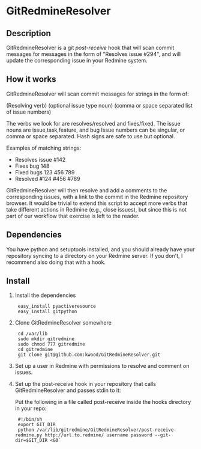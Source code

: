GitRedmineResolver
==================

Description
-----------
GitRedmineResolver is a git _post-receive_ hook that will scan commit messages for messages in the form of "Resolves issue #294", and will update the corresponding issue in your Redmine system.

How it works
------------

GitRedmineResolver will scan commit messages for strings in the form of:

(Resolving verb) (optional issue type noun) (comma or space separated list of issue numbers)

The verbs we look for are resolves/resolved and fixes/fixed.
The issue nouns are issue,task,feature, and bug
Issue numbers can be singular, or comma or space separated.  Hash signs are safe to use but optional.

Examples of matching strings:

* Resolves issue #142
* Fixes bug 148
* Fixed bugs 123 456 789
* Resolved #124 #456 #789

GitRedmineResolver will then resolve and add a comments to the corresponding issues, with a link to the commit in the Redmine repository browser.  It would be trivial to extend this script to accept more verbs that take different actions in Redmine (e.g., close issues), but since this is not part of our workflow that exercise is left to the reader.


Dependencies
------------

You have python and setuptools installed, and you should already have your repository syncing to a directory on your Redmine server.  If you don't, I recommend also doing that with a hook.

Install
-------

1. Install the dependencies

		easy_install pyactiveresource
		easy_install gitpython
	
	
2. Clone GitRedmineResolver somewhere

		cd /var/lib
		sudo mkdir gitredmine
		sudo chmod 777 gitredmine
		cd gitredmine
		git clone git@github.com:kwood/GitRedmineResolver.git

3. Set up a user in Redmine with permissions to resolve and comment on issues.

4. Set up the post-receive hook in your repository that calls GitRedmineResolver and passes stdin to it:

	Put the following in a file called post-receive inside the hooks directory in your repo:

		#!/bin/sh
		export GIT_DIR
		python /var/lib/gitredmine/GitRedmineResolver/post-receive-redmine.py http://url.to.redmine/ username password --git-dir=$GIT_DIR <&0`
		